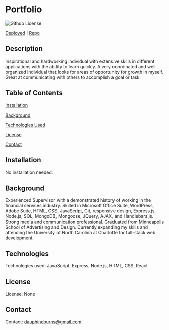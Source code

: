 # Portfolio

![Github License](https://img.shields.io/badge/license-none-blue.svg)

<!-- <img src="Assets/four.png"> -->

[Deployed]()   |    [Repo](https://github.com/burnsgirl/dauphineburnsportfolio)



## Description
Inspirational and hardworking individual with extensive skills in different applications with the ability to learn quickly. A very coordinated and well organized individual that looks for areas of opportunity for growth in myself. Great at communicating with others to accomplish a goal or task.

## Table of Contents
[Installation](#installation)

[Background](#background)

[Technologies Used](#technologies)

[License](#license)

[Contact](#contact)

## Installation
No installation needed.

## Background
Experienced Supervisor with a demonstrated history of working in the financial services industry. Skilled in Microsoft Office Suite, WordPress, Adobe Suite, HTML, CSS, JavaScript, Git, responsive design, Express.js, Node.js, SQL, MongoDB, Mongoose, JQuery, AJAX, and Handlebars.js. Strong media and communication professional. Graduated from Minneapolis School of Advertising and Design. Currently expanding my skills and attending the University of North Carolina at Charlotte for full-stack web development.

## Technologies
Technologies used: JavaScript, Express, Node.js, HTML, CSS, React

## License
License: None

## Contact
Contact: 
dauphineburns@gmail.com

